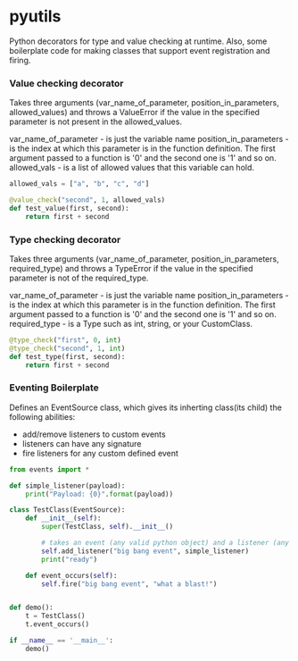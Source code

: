 pyutils
=======

Python decorators for type and value checking at runtime. Also, some boilerplate code for making classes that support event registration and firing.


### Value checking decorator

Takes three arguments (var_name_of_parameter, position_in_parameters, allowed_values) and throws a
ValueError if the value in the specified parameter is not present in the allowed_values.

var_name_of_parameter - is just the variable name
position_in_parameters - is the index at which this parameter is in the function definition. The
first argument passed to a function is '0' and the second one is '1' and so on.
allowed_vals - is a list of allowed values that this variable can hold.

``` python
allowed_vals = ["a", "b", "c", "d"]

@value_check("second", 1, allowed_vals)
def test_value(first, second):
    return first + second
```

### Type checking decorator

Takes three arguments (var_name_of_parameter, position_in_parameters, required_type) and throws a
TypeError if the value in the specified parameter is not of the required_type.

var_name_of_parameter - is just the variable name
position_in_parameters - is the index at which this parameter is in the function definition. The
first argument passed to a function is '0' and the second one is '1' and so on.
required_type - is a Type such as int, string, or your CustomClass.

``` python
@type_check("first", 0, int)
@type_check("second", 1, int)
def test_type(first, second):
    return first + second
```


### Eventing Boilerplate

Defines an EventSource class, which gives its inherting class(its child) the following abilities:
* add/remove listeners to custom events
* listeners can have any signature
* fire listeners for any custom defined event


``` python
from events import *

def simple_listener(payload):
    print("Payload: {0}".format(payload))

class TestClass(EventSource):
    def __init__(self):
        super(TestClass, self).__init__()

        # takes an event (any valid python object) and a listener (any valid python function)
        self.add_listener("big bang event", simple_listener)
        print("ready")

    def event_occurs(self):
        self.fire("big bang event", "what a blast!")


def demo():
    t = TestClass()
    t.event_occurs()

if __name__ == '__main__':
    demo()

```
